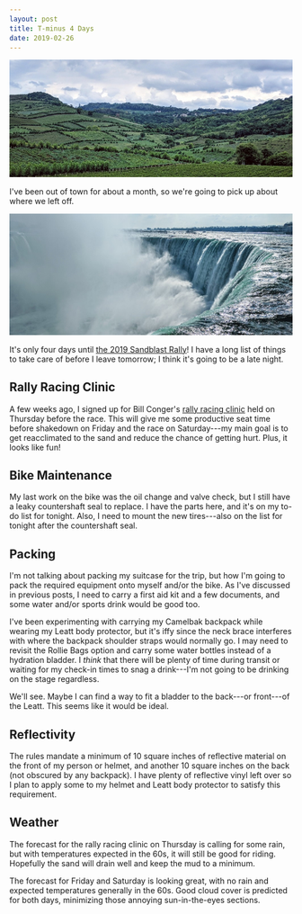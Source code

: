 ```yaml
---
layout: post
title: T-minus 4 Days
date: 2019-02-26
---
```


[![Vineyards of Casa Valduga in Bento Gonçalves, Brazil](/assets/img/brazilvineyards.jpg "Vineyards of Casa Valduga in Bento Gonçalves, Brazil")](http://www.casavalduga.com.br/)

I've been out of town for about a month, so we're going to pick up about where we left off.

![Horseshoe Falls in Niagara Falls, Ontario](/assets/img/horseshoefalls.jpg "Horseshoe Falls in Niagara Falls, Ontario")

It's only four days until [the 2019 Sandblast Rally](https://www.sandblastrally.com/)! I have a long list of things to take care of before I leave tomorrow; I think it's going to be a late night.

## Rally Racing Clinic

A few weeks ago, I signed up for Bill Conger's [rally racing clinic](https://www.motorsportreg.com/events/bc-moto-rally-racing-clinic-sand-hills-state-forest-adventures-543172) held on Thursday before the race. This will give me some productive seat time before shakedown on Friday and the race on Saturday---my main goal is to get reacclimated to the sand and reduce the chance of getting hurt. Plus, it looks like fun!

## Bike Maintenance

My last work on the bike was the oil change and valve check, but I still have a leaky countershaft seal to replace. I have the parts here, and it's on my to-do list for tonight. Also, I need to mount the new tires---also on the list for tonight after the countershaft seal.

## Packing

I'm not talking about packing my suitcase for the trip, but how I'm going to pack the required equipment onto myself and/or the bike. As I've discussed in previous posts, I need to carry a first aid kit and a few documents, and some water and/or sports drink would be good too.

I've been experimenting with carrying my Camelbak backpack while wearing my Leatt body protector, but it's iffy since the neck brace interferes with where the backpack shoulder straps would normally go. I may need to revisit the Rollie Bags option and carry some water bottles instead of a hydration bladder. I *think* that there will be plenty of time during transit or waiting for my check-in times to snag a drink---I'm not going to be drinking on the stage regardless.

We'll see. Maybe I can find a way to fit a bladder to the back---or front---of the Leatt. This seems like it would be ideal.

## Reflectivity

The rules mandate a minimum of 10 square inches of reflective material on the front of my person or helmet, and another 10 square inches on the back (not obscured by any backpack). I have plenty of reflective vinyl left over so I plan to apply some to my helmet and Leatt body protector to satisfy this requirement.

## Weather

The forecast for the rally racing clinic on Thursday is calling for some rain, but with temperatures expected in the 60s, it will still be good for riding. Hopefully the sand will drain well and keep the mud to a minimum.

The forecast for Friday and Saturday is looking great, with no rain and expected temperatures generally in the 60s. Good cloud cover is predicted for both days, minimizing those annoying sun-in-the-eyes sections.